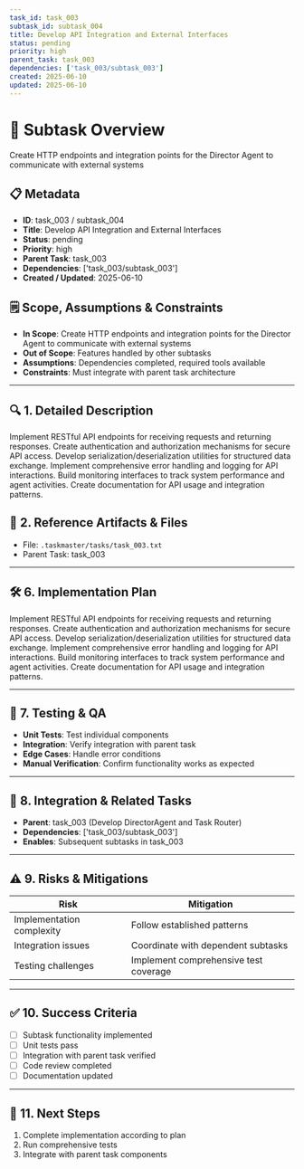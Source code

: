 ```yaml
---
task_id: task_003
subtask_id: subtask_004
title: Develop API Integration and External Interfaces
status: pending
priority: high
parent_task: task_003
dependencies: ['task_003/subtask_003']
created: 2025-06-10
updated: 2025-06-10
---
```


# 🎯 Subtask Overview
Create HTTP endpoints and integration points for the Director Agent to communicate with external systems

## 📋 Metadata
- **ID**: task_003 / subtask_004
- **Title**: Develop API Integration and External Interfaces
- **Status**: pending
- **Priority**: high
- **Parent Task**: task_003
- **Dependencies**: ['task_003/subtask_003']
- **Created / Updated**: 2025-06-10

## 🗒️ Scope, Assumptions & Constraints
- **In Scope**: Create HTTP endpoints and integration points for the Director Agent to communicate with external systems
- **Out of Scope**: Features handled by other subtasks
- **Assumptions**: Dependencies completed, required tools available
- **Constraints**: Must integrate with parent task architecture

---

## 🔍 1. Detailed Description
Implement RESTful API endpoints for receiving requests and returning responses. Create authentication and authorization mechanisms for secure API access. Develop serialization/deserialization utilities for structured data exchange. Implement comprehensive error handling and logging for API interactions. Build monitoring interfaces to track system performance and agent activities. Create documentation for API usage and integration patterns.

## 📁 2. Reference Artifacts & Files
- File: `.taskmaster/tasks/task_003.txt`
- Parent Task: task_003

---

## 🛠️ 6. Implementation Plan
Implement RESTful API endpoints for receiving requests and returning responses. Create authentication and authorization mechanisms for secure API access. Develop serialization/deserialization utilities for structured data exchange. Implement comprehensive error handling and logging for API interactions. Build monitoring interfaces to track system performance and agent activities. Create documentation for API usage and integration patterns.

---

## 🧪 7. Testing & QA
- **Unit Tests**: Test individual components
- **Integration**: Verify integration with parent task
- **Edge Cases**: Handle error conditions
- **Manual Verification**: Confirm functionality works as expected

---

## 🔗 8. Integration & Related Tasks
- **Parent**: task_003 (Develop DirectorAgent and Task Router)
- **Dependencies**: ['task_003/subtask_003']
- **Enables**: Subsequent subtasks in task_003

---

## ⚠️ 9. Risks & Mitigations
| Risk | Mitigation |
|------|------------|
| Implementation complexity | Follow established patterns |
| Integration issues | Coordinate with dependent subtasks |
| Testing challenges | Implement comprehensive test coverage |

---

## ✅ 10. Success Criteria
- [ ] Subtask functionality implemented
- [ ] Unit tests pass
- [ ] Integration with parent task verified
- [ ] Code review completed
- [ ] Documentation updated

---

## 🚀 11. Next Steps
1. Complete implementation according to plan
2. Run comprehensive tests
3. Integrate with parent task components

